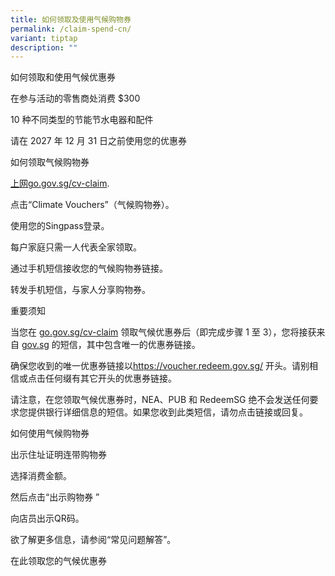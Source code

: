 ```yaml
---
title: 如何领取及使用气候购物券
permalink: /claim-spend-cn/
variant: tiptap
description: ""
---
```

<p>如何领取和使用气候优惠券</p>
<p>在参与活动的零售商处消费 $300</p>
<p>10 种不同类型的节能节水电器和配件</p>
<p>请在 2027 年 12 月 31 日之前使用您的优惠券</p>
<p>如何领取气候购物券</p>
<p><a href="http://上网go.gov.sg/cv-claim" rel="noopener noreferrer nofollow" target="_blank">上网go.gov.sg/cv-claim</a>.</p>
<p>点击“Climate Vouchers”（气候购物券）。</p>
<p>使用您的Singpass登录。</p>
<p>每户家庭只需一人代表全家领取。</p>
<p>通过手机短信接收您的气候购物券链接。</p>
<p>转发手机短信，与家人分享购物券。</p>
<p>重要须知</p>
<p>当您在 <a href="http://go.gov.sg/cv-claim" rel="noopener noreferrer nofollow" target="_blank">go.gov.sg/cv-claim</a> 领取气候优惠券后（即完成步骤
1 至 3），您将接获来自 <a href="http://gov.sg" rel="noopener noreferrer nofollow" target="_blank">gov.sg</a> 的短信，其中包含唯一的优惠券链接。</p>
<p>确保您收到的唯一优惠券链接以<a href="https://voucher.redeem.gov.sg/" rel="noopener noreferrer nofollow" target="_blank">https://voucher.redeem.gov.sg/</a> 开头。请别相信或点击任何缀有其它开头的优惠券链接。</p>
<p>请注意，在您领取气候优惠券时，NEA、PUB 和 RedeemSG 绝不会发送任何要求您提供银行详细信息的短信。如果您收到此类短信，请勿点击链接或回复。</p>
<p>如何使用气候购物券</p>
<p>出示住址证明连带购物券</p>
<p>选择消费金额。</p>
<p>然后点击“出示购物券 ”</p>
<p>向店员出示QR码。</p>
<p>欲了解更多信息，请参阅“常见问题解答”。</p>
<p>在此领取您的气候优惠券</p>
<p></p>